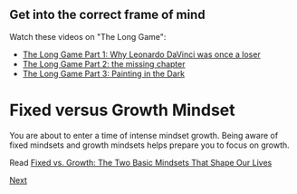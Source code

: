 ## Get into the correct frame of mind

Watch these videos on "The Long Game":

- [The Long Game Part 1: Why Leonardo DaVinci was once a loser](https://vimeo.com/84022735)
- [The Long Game Part 2: the missing chapter](https://vimeo.com/87448006)
- [The Long Game Part 3: Painting in the Dark](https://vimeo.com/151128399)



# Fixed versus Growth Mindset

You are about to enter a time of intense mindset growth. Being aware of fixed mindsets and growth mindsets helps prepare you to focus on growth.

Read [Fixed vs. Growth: The Two Basic Mindsets That Shape Our Lives](http://www.brainpickings.org/2014/01/29/carol-dweck-mindset/)


[Next](./07-accounts)
